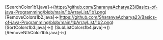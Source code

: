 [SearchColor1b1.java]->(https://github.com/SharanyaAcharya23/Basics-of-java-Programming/blob/main/1bArrayList/1b1.png)    
[RemoveColors1b2.java]->(https://github.com/SharanyaAcharya23/Basics-of-java-Programming/blob/main/1bArrayList/1b2.png)  
[SortColors1b3.java]->()
[SubListColors1b4.java]->()
[RemoveNthColor1b5.java]->()
